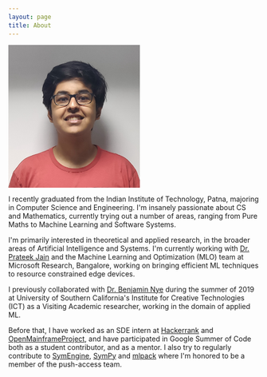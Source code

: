 ```yaml
---
layout: page
title: About
---
```


<img align = "middle" width = "264" height = "286" src = "/assets/Portrait.png">

I recently graduated from the Indian Institute of Technology, Patna, majoring in Computer Science and Engineering. I'm insanely passionate about CS and Mathematics, currently trying out a number of areas, ranging from Pure Maths to Machine Learning and Software Systems.

I'm primarily interested in theoretical and applied research, in the broader areas of Artificial Intelligence and Systems. I'm currently working with [Dr. Prateek Jain](https://www.microsoft.com/en-us/research/people/prajain/) and the Machine Learning and Optimization (MLO) team at Microsoft Research, Bangalore, working on bringing efficient ML techniques to resource constrained edge devices.

I previously collaborated with [Dr. Benjamin Nye](http://ict.usc.edu/profile/benjamin-nye/) during the summer of 2019 at University of Southern California's Institute for Creative Technologies (ICT) as a Visiting Academic researcher, working in the domain of applied ML.

Before that, I have worked as an SDE intern at [Hackerrank](https://www.hackerrank.com/) and [OpenMainframeProject](https://www.openmainframeproject.org/), and have participated in Google Summer of Code both as a student contributor, and as a mentor. I also try to regularly contribute to [SymEngine](https://github.com/symengine/symengine), [SymPy](https://github.com/sympy/sympy) and [mlpack](https://github.com/mlpack/mlpack) where I'm honored to be a member of the push-access team.
